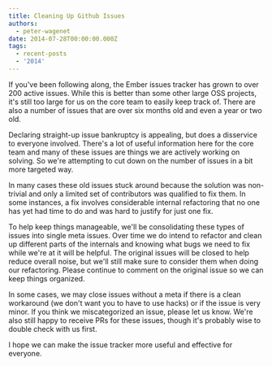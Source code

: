 ```yaml
---
title: Cleaning Up Github Issues
authors:
  - peter-wagenet
date: 2014-07-28T00:00:00.000Z
tags:
  - recent-posts
  - '2014'
---
```



If you've been following along, the Ember issues tracker has grown to over 200 active issues. While this is better than some other large OSS projects, it's still too large for us on the core team to easily keep track of. There are also a number of issues that are over six months old and even a year or two old.

Declaring straight-up issue bankruptcy is appealing, but does a disservice to everyone involved. There's a lot of useful information here for the core team and many of these issues are things we are actively working on solving. So we're attempting to cut down on the number of issues in a bit more targeted way.

In many cases these old issues stuck around because the solution was non-trivial and only a limited set of contributors was qualified to fix them. In some instances, a fix involves considerable internal refactoring that no one has yet had time to do and was hard to justify for just one fix.

To help keep things manageable, we'll be consolidating these types of issues into single meta issues. Over time we do intend to refactor and clean up different parts of the internals and knowing what bugs we need to fix while we're at it will be helpful. The original issues will be closed to help reduce overall noise, but we'll still make sure to consider them when doing our refactoring. Please continue to comment on the original issue so we can keep things organized.

In some cases, we may close issues without a meta if there is a clean workaround (we don't want you to have to use hacks) or if the issue is very minor. If you think we miscategorized an issue, please let us know. We're also still happy to receive PRs for these issues, though it's probably wise to double check with us first.

I hope we can make the issue tracker more useful and effective for everyone.
